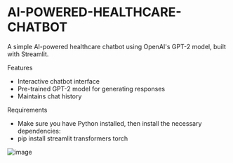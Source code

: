 # AI-POWERED-HEALTHCARE-CHATBOT

A simple AI-powered healthcare chatbot using OpenAI's GPT-2 model, built with Streamlit.

Features

- Interactive chatbot interface
- Pre-trained GPT-2 model for generating responses
- Maintains chat history

Requirements
- Make sure you have Python installed, then install the necessary dependencies:
- pip install streamlit transformers torch

![image](https://github.com/user-attachments/assets/b330b239-1258-4e48-bd88-7ea38a703e14)
